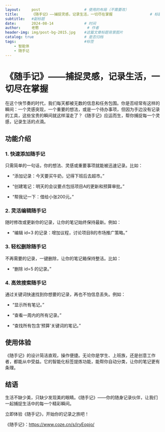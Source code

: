 ```yaml
---
layout:     post   				    # 使用的布局（不需要改）
title:      《随手记》——捕捉灵感，记录生活，一切尽在掌握 				# 标题 
subtitle:   #副标题
date:       2024-08-14 				# 时间
author:     老憨 						# 作者
header-img: img/post-bg-2015.jpg 	#这篇文章标题背景图片
catalog: true 						# 是否归档
tags:								#标签
    - 智能体
    - 随手记
---
```




# 《随手记》——捕捉灵感，记录生活，一切尽在掌握

在这个快节奏的时代，我们每天都被无数的信息和任务包围。你是否经常有这样的瞬间：一个灵感突现，一个重要的想法，或是一个待办事项，但因为手边没有记录的工具，这些宝贵的瞬间就这样溜走了？《随手记》应运而生，帮你捕捉每一个灵感，记录生活的点滴。

## 功能介绍

### 1. **快速添加随手记**

只需简单的一句话，你的想法、灵感或重要事项就能被迅速记录。比如：

- “添加记录：今天要买牛奶，记得下班后去超市。”

- “创建笔记：明天的会议要点包括项目A的更新和预算审批。”

- “帮我记一下：借给小张200元。”

### 2. **灵活编辑随手记**

随时修改或更新你的记录，让你的笔记始终保持最新。例如：

- “编辑 id=3 的记录：增加议程，讨论项目B的市场推广策略。”

### 3. **轻松删除随手记**

不再需要的记录，一键删除，让你的笔记箱保持整洁。比如：

- “删除 id=5 的记录。”

### 4. **高效搜索随手记**

通过关键词快速找到你想要的记录，再也不怕信息丢失。例如：

- “显示所有笔记。”

- “查看一周内的所有记录。”

- “查找所有包含‘预算’关键词的笔记。”

## 使用体验

《随手记》的设计简洁直观，操作便捷。无论你是学生、上班族，还是创意工作者，都能从中受益。它的智能化标签提炼功能，能帮你自动分类，让你的笔记更有条理。

## 结语

生活不缺少美，只缺少发现美的眼睛。《随手记》——你的随身记录伙伴，让我们一起捕捉生活中的每一个精彩瞬间。

立即体验《随手记》，开始你的记录之旅吧！

《随手记》：https://www.coze.cn/s/iryEopjo/


